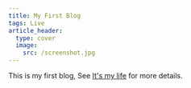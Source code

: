 ```yaml
---
title: My First Blog
tags: Live
article_header:
  type: cover
  image:
    src: /screenshot.jpg
---
```


This is my first blog, See [It's my life](https://tianqi.name/jekyll-TeXt-theme/samples.html#page-layout) for more details.

<!--more-->
